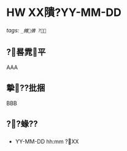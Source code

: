 ﻿---
layout: default
---

# HW XX隤?YY-MM-DD

###### tags: `_雓儔 ?`

## ?晷雿平
AAA
## 摰??批捆
BBB
## ??蝝??
* YY-MM-DD hh:mm ?XX
